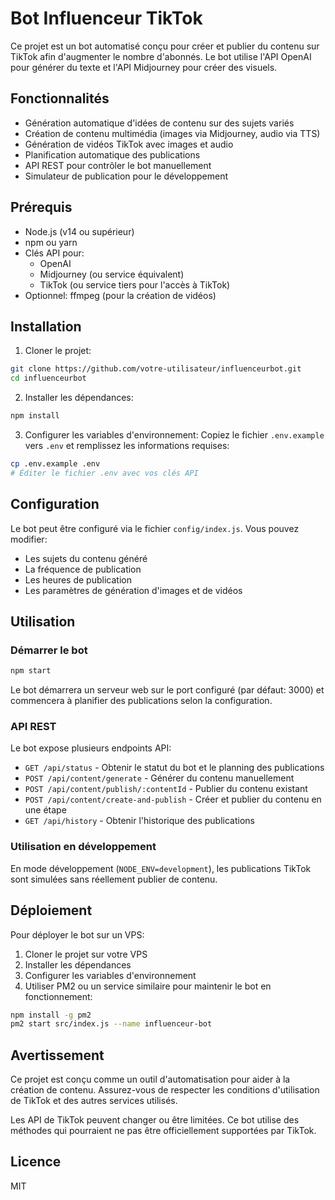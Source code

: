 # Bot Influenceur TikTok

Ce projet est un bot automatisé conçu pour créer et publier du contenu sur TikTok afin d'augmenter le nombre d'abonnés. Le bot utilise l'API OpenAI pour générer du texte et l'API Midjourney pour créer des visuels.

## Fonctionnalités

- Génération automatique d'idées de contenu sur des sujets variés
- Création de contenu multimédia (images via Midjourney, audio via TTS)
- Génération de vidéos TikTok avec images et audio
- Planification automatique des publications
- API REST pour contrôler le bot manuellement
- Simulateur de publication pour le développement

## Prérequis

- Node.js (v14 ou supérieur)
- npm ou yarn
- Clés API pour:
  - OpenAI
  - Midjourney (ou service équivalent)
  - TikTok (ou service tiers pour l'accès à TikTok)
- Optionnel: ffmpeg (pour la création de vidéos)

## Installation

1. Cloner le projet:

```bash
git clone https://github.com/votre-utilisateur/influenceurbot.git
cd influenceurbot
```

2. Installer les dépendances:

```bash
npm install
```

3. Configurer les variables d'environnement:
   Copiez le fichier `.env.example` vers `.env` et remplissez les informations requises:

```bash
cp .env.example .env
# Éditer le fichier .env avec vos clés API
```

## Configuration

Le bot peut être configuré via le fichier `config/index.js`. Vous pouvez modifier:

- Les sujets du contenu généré
- La fréquence de publication
- Les heures de publication
- Les paramètres de génération d'images et de vidéos

## Utilisation

### Démarrer le bot

```bash
npm start
```

Le bot démarrera un serveur web sur le port configuré (par défaut: 3000) et commencera à planifier des publications selon la configuration.

### API REST

Le bot expose plusieurs endpoints API:

- `GET /api/status` - Obtenir le statut du bot et le planning des publications
- `POST /api/content/generate` - Générer du contenu manuellement
- `POST /api/content/publish/:contentId` - Publier du contenu existant
- `POST /api/content/create-and-publish` - Créer et publier du contenu en une étape
- `GET /api/history` - Obtenir l'historique des publications

### Utilisation en développement

En mode développement (`NODE_ENV=development`), les publications TikTok sont simulées sans réellement publier de contenu.

## Déploiement

Pour déployer le bot sur un VPS:

1. Cloner le projet sur votre VPS
2. Installer les dépendances
3. Configurer les variables d'environnement
4. Utiliser PM2 ou un service similaire pour maintenir le bot en fonctionnement:

```bash
npm install -g pm2
pm2 start src/index.js --name influenceur-bot
```

## Avertissement

Ce projet est conçu comme un outil d'automatisation pour aider à la création de contenu. Assurez-vous de respecter les conditions d'utilisation de TikTok et des autres services utilisés.

Les API de TikTok peuvent changer ou être limitées. Ce bot utilise des méthodes qui pourraient ne pas être officiellement supportées par TikTok.

## Licence

MIT
